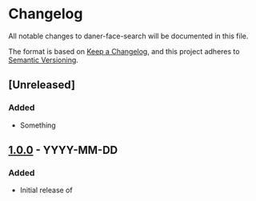 # Changelog
All notable changes to daner-face-search will be documented in this file.

The format is based on [Keep a Changelog](https://keepachangelog.com/en/1.0.0/),
and this project adheres to [Semantic Versioning](https://semver.org/spec/v2.0.0.html).

## [Unreleased]
### Added

- Something


## [1.0.0](https://github.com/kb-dk/daner-face-search/tree/<project>-1.0.0) - YYYY-MM-DD
### Added

- Initial release of <project>
